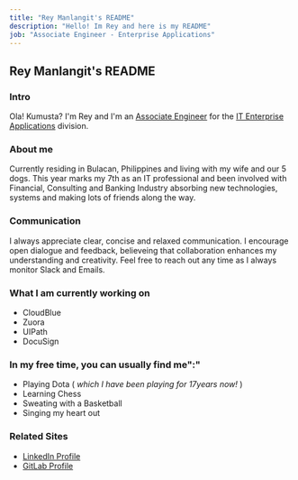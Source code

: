 ```yaml
---
title: "Rey Manlangit's README"
description: "Hello! Im Rey and here is my README"
job: "Associate Engineer - Enterprise Applications"
---
```


## Rey Manlangit's README

### Intro

Ola! Kumusta? I'm Rey and I'm an [Associate Engineer](https://handbook.gitlab.com/job-families/finance/it-entapps-engineering/) for the [IT Enterprise Applications](/handbook/business-technology/) division.

### About me

Currently residing in Bulacan, Philippines and living with my wife and our 5 dogs. This year marks my 7th as an IT professional and been involved with Financial, Consulting and Banking Industry absorbing new technologies, systems and making lots of friends along the way.

### Communication

I always appreciate clear, concise and relaxed communication. I encourage open dialogue and feedback, believeing that collaboration enhances my understanding and creativity. Feel free to reach out any time as I always monitor Slack and Emails.

### What I am currently working on

- CloudBlue
- Zuora
- UIPath
- DocuSign

### In my free time, you can usually find me":"

- Playing Dota ( <i>which I have been playing for 17years now!</i> )
- Learning Chess
- Sweating with a Basketball
- Singing my heart out

### Related Sites

- [LinkedIn Profile](https://www.linkedin.com/in/janrey-m-1b975117b/)
- [GitLab Profile](https://gitlab.com/RManlangit)
